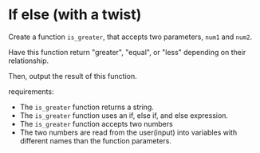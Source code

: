 # If else (with a twist)

Create a function `is_greater`, that accepts two parameters, `num1` and `num2`.

Have this function return "greater", "equal", or "less" depending on their relationship.

Then, output the result of this function.

requirements:

- The `is_greater` function returns a string.
- The `is_greater` function uses an if, else if, and else expression.
- The `is_greater` function accepts two numbers
- The two numbers are read from the user(input) into variables with different names than the function parameters.